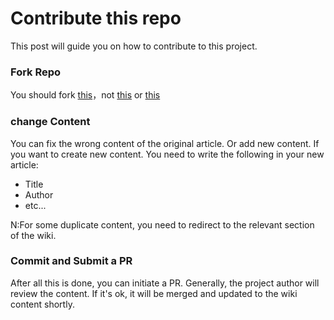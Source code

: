 # Contribute this repo
This post will guide you on how to contribute to this project.
### Fork Repo
You should fork [this](https://github.com/dabao1955/KernelSU_General_porting_guide_wiki)，not [this](https://github.com/dabao1955/KernelSU_General_porting_guide) or [this](https://github.com/dabao1955/KernelSU_General_porting_guide.wiki)
### change Content
You can fix the wrong content of the original article. Or add new content. If you want to create new content. You need to write the following in your new article:
- Title
- Author
- etc...

N:For some duplicate content, you need to redirect to the relevant section of the wiki.
### Commit and Submit a PR
After all this is done, you can initiate a PR. Generally, the project author will review the content. If it's ok, it will be merged and updated to the wiki content shortly.
